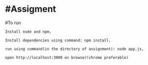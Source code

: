 #Assigment
===================

#To run

	Install node and npm,
	
	Install dependencies using command: npm install,
	
	run using command(in the directory of assignment): node app.js,
	
	open http://localhost:3000 on browser(chrome preferable)
	
	

